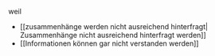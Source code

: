 
weil
- [[zusammenhänge werden nicht ausreichend hinterfragt| Zusammenhänge nicht ausreichend hinterfragt werden]]
- [[Informationen können gar nicht verstanden werden]]